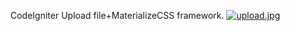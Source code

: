 CodeIgniter Upload file+MaterializeCSS framework.
[![upload.jpg](https://s25.postimg.cc/vz33warqn/upload.jpg)](https://postimg.cc/image/ovv8gomaz/)
